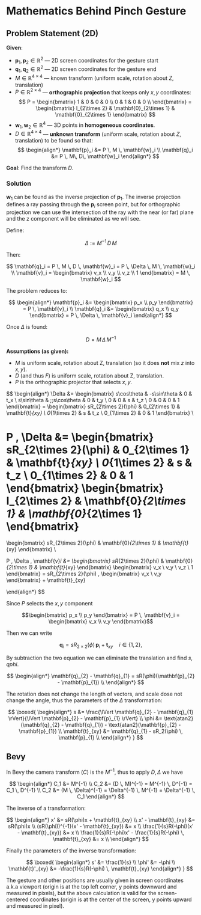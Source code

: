 # Mathematics Behind Pinch Gesture

## Problem Statement (2D)

**Given**:

- $\mathbf{p}_1, \mathbf{p}_2 \in \mathbb{R}^2$ — 2D screen coordinates for the gesture start
- $\mathbf{q}_1, \mathbf{q}_2 \in \mathbb{R}^2$ — 2D screen coordinates for the gesture end
- $M \in \mathbb{R}^{4 \times 4}$ — known transform (uniform scale, rotation about $Z$, translation)
- $P \in \mathbb{R}^{2 \times 4}$ — **orthographic projection** that keeps only $x,y$ coordinates:
  $$
  P =
  \begin{bmatrix}
    1 & 0 & 0 & 0 \\
    0 & 1 & 0 & 0 \\
  \end{bmatrix} = 
  \begin{bmatrix}
    I_{2\times 2} & \mathbf{0}_{2\times 1} & \mathbf{0}_{2\times 1}
  \end{bmatrix}
  $$
- $\mathbf{w}_1, \mathbf{w}_2 \in \mathbb{R}^4$ — 3D points in **homogeneous coordinates**.
- $D \in \mathbb{R}^{4 \times 4}$ — **unknown transform** (uniform scale, rotation about $Z$, translation) to be found so that:
  $$
  \begin{align*}
  \mathbf{p}_i &=  P \, M \, \mathbf{w}_i \\
  \mathbf{q}_i &= P \, M\, D\, \mathbf{w}_i
  \end{align*}
  $$

**Goal**: Find the transform $D$.

### Solution

$\mathbf{w}_1$ can be found as the inverse projection of $\mathbf{p}_1$. The inverse projection defines a ray passing through the $\mathbf{p}_i$ screen point, but for orthographic projection we can use the
intersection of the ray with the near (or far) plane and the z component will be eliminated as we will see.


Define:

$$
\Delta := M^{-1} \, D \, M
$$

Then:

$$
\mathbf{q}_i = P \, M \, D \, \mathbf{w}_i
= P \, \Delta \, M \, \mathbf{w}_i \\
\mathbf{v}_i = \begin{bmatrix} v_x \\ v_y \\ v_z \\ 1 \end{bmatrix} =  M \, \mathbf{w}_i
$$

The problem reduces to:

$$
\begin{align*}
\mathbf{p}_i &= \begin{bmatrix} p_x \\ p_y \end{bmatrix} =  P \, \mathbf{v}_i \\
\mathbf{q}_i &= \begin{bmatrix} q_x \\ q_y \end{bmatrix} =  P \, \Delta \, \mathbf{v}_i
\end{align*}
$$

Once $\Delta$ is found:

$$
D = M \, \Delta \, M^{-1}
$$

**Assumptions (as given):**
- $M$ is uniform scale, rotation about Z, translation (so it does **not** mix $z$ into $x,y$).
- $D$ (and thus $F$) is uniform scale, rotation about Z, translation.
- $P$ is the orthographic projector that selects $x,y$.

$$
\begin{align*}
\Delta &=
\begin{bmatrix}
  s\cos\theta & -s\sin\theta & 0 & t_x \\
  s\sin\theta & \;\;s\cos\theta & 0 & t_y \\
  0 & 0 & s & t_z \\
  0 & 0 & 0 & 1
\end{bmatrix} =
\begin{bmatrix}
  sR_{2\times 2}(\phi) & 0_{2\times 1} & \mathbf{t}_{xy} \\
  0_{1\times 2} & s & t_z \\
  0_{1\times 2} & 0 & 1
\end{bmatrix} \\

P \, \Delta &= 
\begin{bmatrix}
  sR_{2\times 2}(\phi) & 0_{2\times 1} & \mathbf{t}_{xy} \\
  0_{1\times 2} & s & t_z \\
  0_{1\times 2} & 0 & 1
\end{bmatrix}
\begin{bmatrix}
    I_{2\times 2} & \mathbf{0}_{2\times 1} & \mathbf{0}_{2\times 1}
\end{bmatrix}
 = 
\begin{bmatrix}
  sR_{2\times 2}(\phi) & \mathbf{0}_{2\times 1} & \mathbf{t}_{xy}
\end{bmatrix} \\

 P \, \Delta \, \mathbf{v}_i &= 
\begin{bmatrix}
  sR_{2\times 2}(\phi) & \mathbf{0}_{2\times 1} & \mathbf{t}_{xy}
\end{bmatrix} 
\begin{bmatrix}
  v_x \\ v_y \\ v_z \\ 1
\end{bmatrix} =
sR_{2\times 2}(\phi) \, \begin{bmatrix} v_x \\ v_y \end{bmatrix} + \mathbf{t}_{xy}

\end{align*} 
$$

Since $P$ selects the $x,y$ component 

$$\begin{bmatrix} p_x \\ p_y \end{bmatrix} = P \, \mathbf{v}_i = \begin{bmatrix} v_x \\ v_y \end{bmatrix}$$

Then we can write

$$\mathbf{q}_i = sR_{2\times 2}(\phi) \, \mathbf{p}_i + \mathbf{t}_{xy} \quad  i \in \{1,2\}, $$

By subtraction the two equation we can eliminate the translation and find $s, qphi$. 

$$
\begin{align*} 
\mathbf{q}_{2} - \mathbf{q}_{1} = sR(\phi)(\mathbf{p}_{2} - \mathbf{p}_{1})  \\
\end{align*} 
$$

The rotation does not change the length of vectors, and scale dose not change the angle, thus the parameters of the $\Delta$ transformation:

$$
\boxed{
\begin{align*}
s &= \frac{\lVert \mathbf{q}_{2} - \mathbf{q}_{1} \rVert}{\lVert \mathbf{p}_{2} - \mathbf{p}_{1} \rVert} \\
\phi &= \text{atan2}(\mathbf{q}_{2} - \mathbf{q}_{1}) - \text{atan2}(\mathbf{p}_{2} - \mathbf{p}_{1}) \\
\mathbf{t}_{xy} &= \mathbf{q}_{1} - sR_2(\phi) \, \mathbf{p}_{1}  \\
\end{align*}
}
$$

## Bevy

In Bevy the camera transform ($C$) is the $M^{-1}$, thus to apply $D, \Delta$ we have

$$
\begin{align*}
C_1 &= M^{-1} \\
C_2 &= (D \, M)^{-1} = M^{-1} \, D^{-1} = C_1 \, D^{-1} \\
C_2 &= (M \, \Delta)^{-1} = \Delta^{-1} \, M^{-1} = \Delta^{-1} \, C_1
\end{align*}
$$

The inverse of a transformation:

$$
\begin{align*}
x' &= sR(\phi)x + \mathbf{t}_{xy} \\
x' - \mathbf{t}_{xy} &= sR(\phi)x \\
(sR(\phi))^{-1}(x' - \mathbf{t}_{xy}) &= x \\
\frac{1}{s}R(-\phi)(x' - \mathbf{t}_{xy}) &= x \\
\frac{1}{s}R(-\phi)x' - \frac{1}{s}R(-\phi) \, \mathbf{t}_{xy} &= x \\
\end{align*}
$$

Finally the parameters of the inverse transformation:

$$
\boxed{
\begin{align*}
s' &= \frac{1}{s} \\
\phi' &= -\phi \\
\mathbf{t}'_{xy} &= -\frac{1}{s}R(-\phi) \, \mathbf{t}_{xy}
\end{align*}
}
$$

The gesture and other positions are usually given in screen coordinates a.k.a viewport (origin is at the top left corner, y points downward and measured in pixels), but the above calculation is valid for the screen-centered coordinates (origin is at the center of the screen, y points upward and measured in pixel).